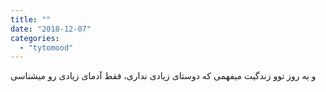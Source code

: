 ```yaml
---
title: ""
date: "2018-12-07"
categories: 
  - "tytomood"
---
```


و یه روز توو زندگیت میفهمی که دوستای زیادی نداری، فقط آدمای زیادی رو میشناسی
